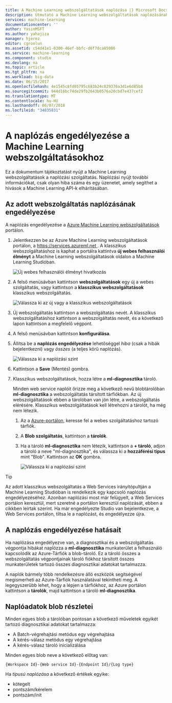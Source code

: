 ```yaml
---
title: A Machine Learning webszolgáltatások naplózása |} Microsoft Docs
description: Útmutató a Machine Learning webszolgáltatások naplózásának engedélyezéséről. Naplózási nyújt további információkat az API-k hibaelhárítás elősegítése érdekében.
services: machine-learning
documentationcenter: ''
author: YasinMSFT
ms.author: yahajiza
manager: hjerez
editor: cgronlun
ms.assetid: c54d41e1-0300-46ef-bbfc-d6f7dca85086
ms.service: machine-learning
ms.component: studio
ms.devlang: na
ms.topic: article
ms.tgt_pltfrm: na
ms.workload: big-data
ms.date: 06/15/2017
ms.openlocfilehash: 4e1545c8fd05795c683b24c029376a3d1e6d85b8
ms.sourcegitcommit: 944d16bc74de29fb2643b0576a20cbd7e437cef2
ms.translationtype: MT
ms.contentlocale: hu-HU
ms.lasthandoff: 06/07/2018
ms.locfileid: "34835831"
---
```

# <a name="enable-logging-for-machine-learning-web-services"></a>A naplózás engedélyezése a Machine Learning webszolgáltatásokhoz
Ez a dokumentum tájékoztatást nyújt a Machine Learning webszolgáltatások a naplózási szolgáltatás. Naplózási nyújt további információkat, csak olyan hiba száma és egy üzenetet, amely segíthet a hívások a Machine Learning API-k elhárításában.  

## <a name="how-to-enable-logging-for-a-web-service"></a>Az adott webszolgáltatás naplózásának engedélyezése

A naplózás engedélyezése a [Azure Machine Learning webszolgáltatások](https://services.azureml.net) portálon. 

1. Jelentkezzen be az Azure Machine Learning webszolgáltatások portálon, a [ https://services.azureml.net ](https://services.azureml.net). A klasszikus webszolgáltatáshoz is kaphat a portálra kattintva **új webes felhasználói élményt** a Machine Learning webszolgáltatások oldalon a Machine Learning Studióban.

   ![Új webes felhasználói élményt hivatkozás](./media/web-services-logging/new-web-services-experience-link.png)

2. A felső menüsávban kattintson **webszolgáltatások** egy új a webes szolgáltatás, vagy kattintson a **klasszikus webszolgáltatások** klasszikus webszolgáltatás.

   ![Válassza ki az új vagy a klasszikus webszolgáltatások](./media/web-services-logging/select-web-service.png)

3. Új webszolgáltatás kattintson a webszolgáltatás nevét. A klasszikus webszolgáltatáshoz kattintson a webszolgáltatás nevét, és a következő lapon kattintson a megfelelő végpont.

4. A felső menüsávban kattintson **konfigurálása**.

5. Állítsa be a **naplózás engedélyezése** lehetőséggel *hiba* (csak a hibák bejelentkezni) vagy *összes* (a teljes körű naplózás).

   ![Válassza ki a naplózási szint](./media/web-services-logging/enable-logging.png)

6. Kattintson a **Save** (Mentés) gombra.

7. Klasszikus webszolgáltatások, hozza létre a **ml-diagnosztika** tároló.

   Minden web service naplóit őrizze meg a következő nevű blobtárolóban **ml-diagnosztika** a webszolgáltatás társított tárfiókban. Az új webszolgáltatások ebben a tárolóban van jön létre, a webszolgáltatás elérésére. Klasszikus webszolgáltatások kell létrehozni a tárolót, ha még nem létezik. 

   1. Az a [Azure-portálon](https://portal.azure.com), keresse fel a webes szolgáltatáshoz tartozó tárfiók.

   2. A **Blob szolgáltatás**, kattintson a **tárolók**.

   3. Ha a tároló **ml-diagnosztika** nem létezik, kattintson a **+ tároló**, adjon a tároló a neve "ml-diagnosztika", és válassza ki a **hozzáférési típus** mint "Blob". Kattintson az **OK** gombra.

      ![Válassza ki a naplózási szint](./media/web-services-logging/create-ml-diagnostics-container.png)

> [!TIP]
>
> Az adott klasszikus webszolgáltatás a Web Services irányítópultján a Machine Learning Studióban is rendelkezik egy kapcsoló naplózás engedélyezéséhez. Azonban naplózási most már felügyelt, a Web Services portálon keresztül, mert szeretné a portálon keresztül naplózását, ebben a cikkben leírtak szerint. Ha már engedélyezte Studio van bejelentkezve, a Web Services portálon, tiltsa le a naplózást, és engedélyezze újra.


## <a name="the-effects-of-enabling-logging"></a>A naplózás engedélyezése hatásait
Ha naplózása engedélyezve van, a diagnosztikai és a webszolgáltatás végpontja hibákat naplózza a **ml-diagnosztika** munkaterület a felhasználó kapcsolódik az Azure-Tárfiók a blob-tároló. Ez a tároló összes a webszolgáltatás végpontjainak tároló fiókhoz társított összes munkaterületek tartozó összes diagnosztikai adatokat tartalmazza.

A naplók bármely több rendelkezésre álló eszközök segítségével megismerheti az Azure-Tárfiók használatával tekintheti meg. A legegyszerűbb lehet, hogy a lépjen a tárfiókhoz, az Azure portálon kattintson a **tárolók**, majd kattintson a tároló **ml-diagnosztika**.  

## <a name="log-blob-detail-information"></a>Naplóadatok blob részletei
Minden egyes blob a tárolóban pontosan a következő műveletek egyikét tartozó diagnosztikai adatokat tartalmazza:

* A Batch-végrehajtási metódus egy végrehajtása  
* A kérés-válasz metódus egy végrehajtása  
* A kérés-válasz tároló inicializálása

Minden egyes blob neve a következő előtag van: 


`{Workspace Id}-{Web service Id}-{Endpoint Id}/{Log type}`


Ha _típusú naplózása_ a következő értékek egyike:  

* kötegelt  
* pontszám/kérelem  
* pontszám/init  

